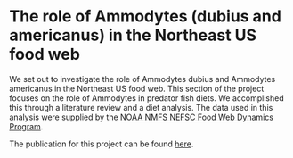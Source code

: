 # The role of Ammodytes (dubius and americanus) in the Northeast US food web

We set out to investigate the role of Ammodytes dubius and Ammodytes americanus in the Northeast US food web. This section of the project focuses on the role of Ammodytes in predator fish diets. We accomplished this through a literature review and a diet analysis. The data used in this analysis were supplied by the [NOAA NMFS NEFSC Food Web Dynamics Program](https://www.nefsc.noaa.gov/femad/pbb/fwdp/).    

The publication for this project can be found [here](https://www.researchgate.net/publication/340074775_The_role_of_sand_lances_Ammodytes_sp_in_the_Northwest_Atlantic_Ecosystem_A_synthesis_of_current_knowledge_with_implications_for_conservation_and_management).
